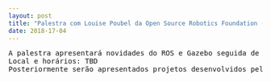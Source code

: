 ```yaml
---
layout: post
title: "Palestra com Louise Poubel da Open Source Robotics Foundation (OSRF) - Mantenedora do ROS e Gazebo"
date: 2018-17-04
---
```



<pre>
A palestra apresentará novidades do ROS e Gazebo seguida de Q&A e ocorrerá no período da tarde.
Local e horários: TBD
Posteriormente serão apresentados projetos desenvolvidos pelas equipes do MIR/LSA.
</pre>
